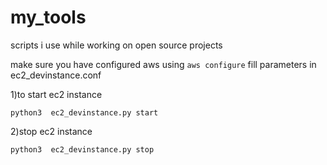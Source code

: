 # my_tools
scripts i use while working on open source  projects

make sure you have configured aws using `aws configure`
fill parameters in ec2_devinstance.conf

1)to start ec2 instance

`python3  ec2_devinstance.py start`

2)stop ec2 instance 

`python3  ec2_devinstance.py stop`

